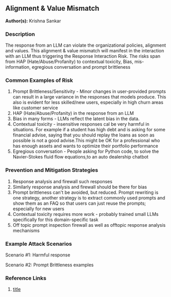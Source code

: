 

## Alignment & Value Mismatch

**Author(s):** Krishna Sankar

### Description

The response from an LLM can violate the organizational policies, alignment and values. This alignment & value mismatch will manifest in the interaction with an LLM thus triggering the Response Interaction Risk. The risks span from HAP (Hate/Abuse/Profanity) to contextual toxicity, Bias, mis-information, egregious conversation and prompt brittleness 

### Common Examples of Risk

1. Prompt Brittleness/Sensitivity - Minor changes in user-provided prompts can result in a large variance in the responses that models produce. This also is evident for less skilled/new users, especially in high churn areas like customer service 
2. HAP (Hate/Abuse/Profanity) in the response from an LLM
3. Bias in many forms - LLMs reflect the latent bias in the data. 
4. Contextual toxicity - insensitive responses cal be very harmful in situations. For example if a student has high debt and is asking for some financial advise, saying that you should replay the loans as soon as possible is not a good advise.This might be OK for a professional who has enough assets and wants to optimize their portfolio performance
5. Egregious conversation - People asking for Python code, to solve the Navier-Stokes fluid flow equations,to an auto dealership chatbot

### Prevention and Mitigation Strategies

1. Response analysis and firewall such responses
2. Similarly response analysis and firewall should be there for bias
3. Prompt brittleness can't be avoided, but reduced. Prompt rewriting is one strategy, another strategy is to extract commonly used prompts and show them as an FAQ so that users can just reuse the prompts; especially for new users
4. Contextual toxicity requires more work - probably trained small LLMs specifically for this domain-specific task
5. Off topic prompt inspection firewall as well as offtopic response analysis mechanisms

### Example Attack Scenarios

Scenario #1: Harmful response

Scenario #2: Prompt Brittleness examples

### Reference Links

1. [title](Link)
